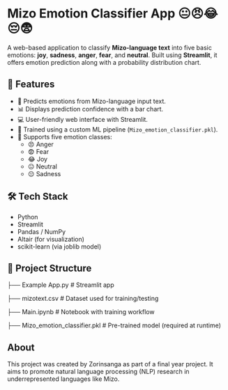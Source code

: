 # Mizo Emotion Classifier App 😐😠😂😔😨

A web-based application to classify **Mizo-language text** into five basic emotions: **joy**, **sadness**, **anger**, **fear**, and **neutral**. Built using **Streamlit**, it offers emotion prediction along with a probability distribution chart.

## 🚀 Features

- 📌 Predicts emotions from Mizo-language input text.
- 📊 Displays prediction confidence with a bar chart.
- 💻 User-friendly web interface with Streamlit.
- 🤖 Trained using a custom ML pipeline (`Mizo_emotion_classifier.pkl`).
- 🧠 Supports five emotion classes:
  - 😠 Anger
  - 😨 Fear
  - 😂 Joy
  - 😐 Neutral
  - 😔 Sadness

## 🛠️ Tech Stack

- Python
- Streamlit
- Pandas / NumPy
- Altair (for visualization)
- scikit-learn (via joblib model)

## 📁 Project Structure

├── Example App.py # Streamlit app

├── mizotext.csv # Dataset used for training/testing

├── Main.ipynb # Notebook with training workflow

├── Mizo_emotion_classifier.pkl # Pre-trained model (required at runtime)

## About
This project was created by Zorinsanga as part of a final year project. It aims to promote natural language processing (NLP) research in underrepresented languages like Mizo.
